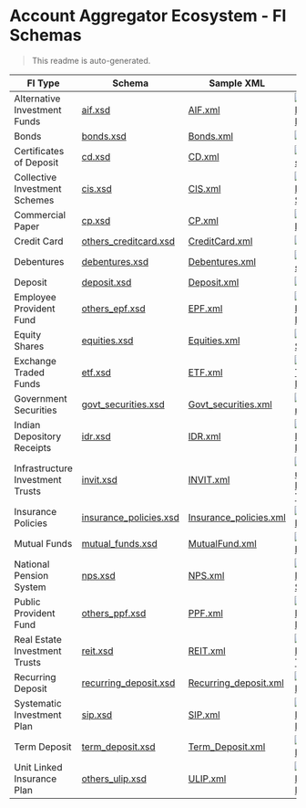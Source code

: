 # Account Aggregator Ecosystem - FI Schemas

> This readme is auto-generated.

| FI Type | Schema | Sample XML | Status
| ------- | ------ | ---------- | ------
Alternative Investment Funds | [aif.xsd](alternative_investment_funds/aif.xsd) | [AIF.xml](alternative_investment_funds/AIF.xml) | [![Alternative Investment Funds](https://github.com/Sahamati/account-aggregator-standards/actions/workflows/schema_alternative_investment_funds.yaml/badge.svg)](https://github.com/Sahamati/account-aggregator-standards/actions/workflows/schema_alternative_investment_funds.yaml)
Bonds | [bonds.xsd](bonds/bonds.xsd) | [Bonds.xml](bonds/Bonds.xml) | [![Bonds](https://github.com/Sahamati/account-aggregator-standards/actions/workflows/schema_bonds.yaml/badge.svg)](https://github.com/Sahamati/account-aggregator-standards/actions/workflows/schema_bonds.yaml)
Certificates of Deposit | [cd.xsd](certificates_of_deposit/cd.xsd) | [CD.xml](certificates_of_deposit/CD.xml) | [![Certificates of Deposit](https://github.com/Sahamati/account-aggregator-standards/actions/workflows/schema_certificates_of_deposit.yaml/badge.svg)](https://github.com/Sahamati/account-aggregator-standards/actions/workflows/schema_certificates_of_deposit.yaml)
Collective Investment Schemes | [cis.xsd](collective_investment_schemes/cis.xsd) | [CIS.xml](collective_investment_schemes/CIS.xml) | [![Collective Investment Schemes](https://github.com/Sahamati/account-aggregator-standards/actions/workflows/schema_collective_investment_schemes.yaml/badge.svg)](https://github.com/Sahamati/account-aggregator-standards/actions/workflows/schema_collective_investment_schemes.yaml)
Commercial Paper | [cp.xsd](commercial_paper/cp.xsd) | [CP.xml](commercial_paper/CP.xml) | [![Commercial Paper](https://github.com/Sahamati/account-aggregator-standards/actions/workflows/schema_commercial_paper.yaml/badge.svg)](https://github.com/Sahamati/account-aggregator-standards/actions/workflows/schema_commercial_paper.yaml)
Credit Card | [others_creditcard.xsd](credit_card/others_creditcard.xsd) | [CreditCard.xml](credit_card/CreditCard.xml) | [![Credit Card](https://github.com/Sahamati/account-aggregator-standards/actions/workflows/schema_credit_card.yaml/badge.svg)](https://github.com/Sahamati/account-aggregator-standards/actions/workflows/schema_credit_card.yaml)
Debentures | [debentures.xsd](debentures/debentures.xsd) | [Debentures.xml](debentures/Debentures.xml) | [![Debentures](https://github.com/Sahamati/account-aggregator-standards/actions/workflows/schema_debentures.yaml/badge.svg)](https://github.com/Sahamati/account-aggregator-standards/actions/workflows/schema_debentures.yaml)
Deposit | [deposit.xsd](deposit/deposit.xsd) | [Deposit.xml](deposit/Deposit.xml) | [![Deposit](https://github.com/Sahamati/account-aggregator-standards/actions/workflows/schema_deposit.yaml/badge.svg)](https://github.com/Sahamati/account-aggregator-standards/actions/workflows/schema_deposit.yaml)
Employee Provident Fund | [others_epf.xsd](employee_provident_fund/others_epf.xsd) | [EPF.xml](employee_provident_fund/EPF.xml) | [![Employee Provident Fund](https://github.com/Sahamati/account-aggregator-standards/actions/workflows/schema_employee_provident_fund.yaml/badge.svg)](https://github.com/Sahamati/account-aggregator-standards/actions/workflows/schema_employee_provident_fund.yaml)
Equity Shares | [equities.xsd](equity_shares/equities.xsd) | [Equities.xml](equity_shares/Equities.xml) | [![Equity Shares](https://github.com/Sahamati/account-aggregator-standards/actions/workflows/schema_equity_shares.yaml/badge.svg)](https://github.com/Sahamati/account-aggregator-standards/actions/workflows/schema_equity_shares.yaml)
Exchange Traded Funds | [etf.xsd](exchange_traded_funds/etf.xsd) | [ETF.xml](exchange_traded_funds/ETF.xml) | [![Exchange Traded Funds](https://github.com/Sahamati/account-aggregator-standards/actions/workflows/schema_exchange_traded_funds.yaml/badge.svg)](https://github.com/Sahamati/account-aggregator-standards/actions/workflows/schema_exchange_traded_funds.yaml)
Government Securities | [govt_securities.xsd](government_securities/govt_securities.xsd) | [Govt_securities.xml](government_securities/Govt_securities.xml) | [![Government Securities](https://github.com/Sahamati/account-aggregator-standards/actions/workflows/schema_government_securities.yaml/badge.svg)](https://github.com/Sahamati/account-aggregator-standards/actions/workflows/schema_government_securities.yaml)
Indian Depository Receipts | [idr.xsd](indian_depository_receipts/idr.xsd) | [IDR.xml](indian_depository_receipts/IDR.xml) | [![Indian Depository Receipts](https://github.com/Sahamati/account-aggregator-standards/actions/workflows/schema_indian_depository_receipts.yaml/badge.svg)](https://github.com/Sahamati/account-aggregator-standards/actions/workflows/schema_indian_depository_receipts.yaml)
Infrastructure Investment Trusts | [invit.xsd](infrastructure_investment_trusts/invit.xsd) | [INVIT.xml](infrastructure_investment_trusts/INVIT.xml) | [![Infrastructure Investment Trusts](https://github.com/Sahamati/account-aggregator-standards/actions/workflows/schema_infrastructure_investment_trusts.yaml/badge.svg)](https://github.com/Sahamati/account-aggregator-standards/actions/workflows/schema_infrastructure_investment_trusts.yaml)
Insurance Policies | [insurance_policies.xsd](insurance_policies/insurance_policies.xsd) | [Insurance_policies.xml](insurance_policies/Insurance_policies.xml) | [![Insurance Policies](https://github.com/Sahamati/account-aggregator-standards/actions/workflows/schema_insurance_policies.yaml/badge.svg)](https://github.com/Sahamati/account-aggregator-standards/actions/workflows/schema_insurance_policies.yaml)
Mutual Funds | [mutual_funds.xsd](mutual_funds/mutual_funds.xsd) | [MutualFund.xml](mutual_funds/MutualFund.xml) | [![Mutual Funds](https://github.com/Sahamati/account-aggregator-standards/actions/workflows/schema_mutual_funds.yaml/badge.svg)](https://github.com/Sahamati/account-aggregator-standards/actions/workflows/schema_mutual_funds.yaml)
National Pension System | [nps.xsd](national_pension_system/nps.xsd) | [NPS.xml](national_pension_system/NPS.xml) | [![National Pension System](https://github.com/Sahamati/account-aggregator-standards/actions/workflows/schema_national_pension_system.yaml/badge.svg)](https://github.com/Sahamati/account-aggregator-standards/actions/workflows/schema_national_pension_system.yaml)
Public Provident Fund | [others_ppf.xsd](public_provident_fund/others_ppf.xsd) | [PPF.xml](public_provident_fund/PPF.xml) | [![Public Provident Fund](https://github.com/Sahamati/account-aggregator-standards/actions/workflows/schema_public_provident_fund.yaml/badge.svg)](https://github.com/Sahamati/account-aggregator-standards/actions/workflows/schema_public_provident_fund.yaml)
Real Estate Investment Trusts | [reit.xsd](real_estate_investment_trusts/reit.xsd) | [REIT.xml](real_estate_investment_trusts/REIT.xml) | [![Real Estate Investment Trusts](https://github.com/Sahamati/account-aggregator-standards/actions/workflows/schema_real_estate_investment_trusts.yaml/badge.svg)](https://github.com/Sahamati/account-aggregator-standards/actions/workflows/schema_real_estate_investment_trusts.yaml)
Recurring Deposit | [recurring_deposit.xsd](recurring_deposit/recurring_deposit.xsd) | [Recurring_deposit.xml](recurring_deposit/Recurring_deposit.xml) | [![Recurring Deposit](https://github.com/Sahamati/account-aggregator-standards/actions/workflows/schema_recurring_deposit.yaml/badge.svg)](https://github.com/Sahamati/account-aggregator-standards/actions/workflows/schema_recurring_deposit.yaml)
Systematic Investment Plan | [sip.xsd](systematic_investment_plan/sip.xsd) | [SIP.xml](systematic_investment_plan/SIP.xml) | [![Systematic Investment Plan](https://github.com/Sahamati/account-aggregator-standards/actions/workflows/schema_systematic_investment_plan.yaml/badge.svg)](https://github.com/Sahamati/account-aggregator-standards/actions/workflows/schema_systematic_investment_plan.yaml)
Term Deposit | [term_deposit.xsd](term_deposit/term_deposit.xsd) | [Term_Deposit.xml](term_deposit/Term_Deposit.xml) | [![Term Deposit](https://github.com/Sahamati/account-aggregator-standards/actions/workflows/schema_term_deposit.yaml/badge.svg)](https://github.com/Sahamati/account-aggregator-standards/actions/workflows/schema_term_deposit.yaml)
Unit Linked Insurance Plan | [others_ulip.xsd](unit_linked_insurance_plan/others_ulip.xsd) | [ULIP.xml](unit_linked_insurance_plan/ULIP.xml) | [![Unit Linked Insurance Plan](https://github.com/Sahamati/account-aggregator-standards/actions/workflows/schema_unit_linked_insurance_plan.yaml/badge.svg)](https://github.com/Sahamati/account-aggregator-standards/actions/workflows/schema_unit_linked_insurance_plan.yaml)
